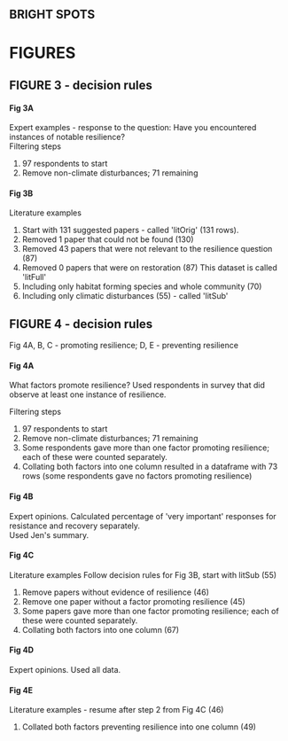 BRIGHT SPOTS
-----------

# FIGURES

## FIGURE 3 - decision rules

#### Fig 3A
Expert examples - response to the question:
Have you encountered instances of notable resilience?  
Filtering steps
 1. 97 respondents to start
 2. Remove non-climate disturbances; 71 remaining

#### Fig 3B
Literature examples
 1. Start with 131 suggested papers - called 'litOrig' (131 rows).  
 2. Removed 1 paper that could not be found (130)
 3. Removed 43 papers that were not relevant to the resilience question (87)
 4. Removed 0 papers that were on restoration (87)
 This dataset is called 'litFull' 
 5. Including only habitat forming species and whole community (70) 
 6. Including only climatic disturbances (55) - called 'litSub'


## FIGURE 4 - decision rules
Fig 4A, B, C - promoting resilience; D, E - preventing resilience

#### Fig 4A
What factors promote resilience? Used respondents in survey that did 
observe at least one instance of resilience.

Filtering steps
 1. 97 respondents to start
 2. Remove non-climate disturbances; 71 remaining
 3. Some respondents gave more than one factor promoting resilience; 
 each of these were counted separately.
 4. Collating both factors into one column resulted in a dataframe with 
 73 rows (some respondents gave no factors promoting resilience)
 
#### Fig 4B
Expert opinions. 
Calculated percentage of 'very important' responses for resistance and recovery separately.  
Used Jen's summary.  

#### Fig 4C
Literature examples
Follow decision rules for Fig 3B, start with litSub (55)
 1. Remove papers without evidence of resilience (46)
 2. Remove one paper without a factor promoting resilience (45)
 3. Some papers gave more than one factor promoting resilience; 
 each of these were counted separately.
 4. Collating both factors into one column (67)

#### Fig 4D
Expert opinions. 
Used all data.

#### Fig 4E
Literature examples - resume after step 2 from Fig 4C (46)
 1. Collated both factors preventing resilience into one column (49)
